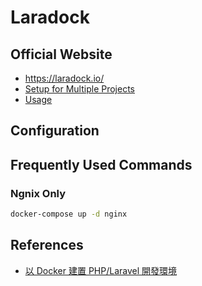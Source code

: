 # Laradock

## Official Website

- https://laradock.io/
- [Setup for Multiple Projects](https://laradock.io/getting-started/#b-setup-for-multiple-projects)
- [Usage](https://laradock.io/getting-started/#usage)

## Configuration

## Frequently Used Commands

### Ngnix Only

```bash
docker-compose up -d nginx
```


## References

- [以 Docker 建置 PHP/Laravel 開發環境](https://ithelp.ithome.com.tw/articles/10194127)